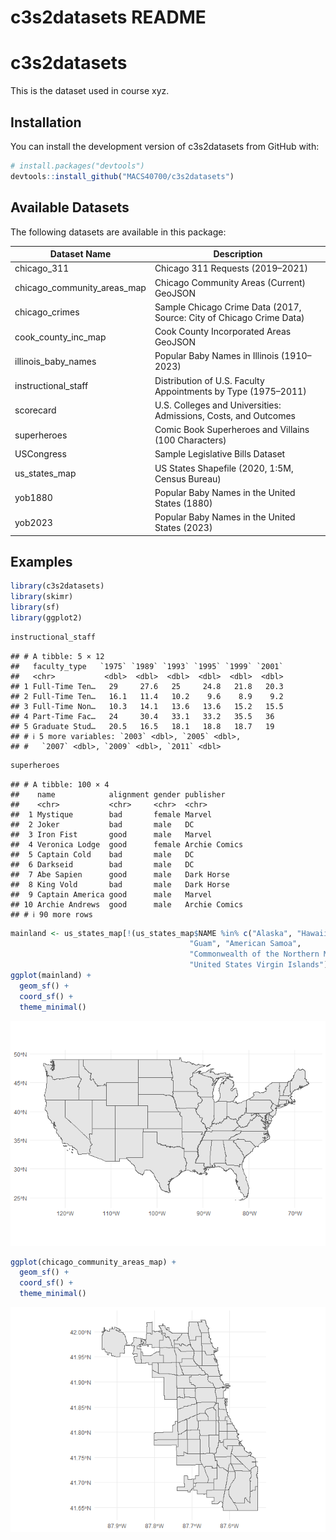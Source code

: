c3s2datasets README
================

# c3s2datasets

This is the dataset used in course xyz.

## Installation

You can install the development version of c3s2datasets from GitHub
with:

``` r
# install.packages("devtools")
devtools::install_github("MACS40700/c3s2datasets")
```

## Available Datasets

The following datasets are available in this package:

| Dataset Name | Description |
|----|----|
| chicago_311 | Chicago 311 Requests (2019–2021) |
| chicago_community_areas_map | Chicago Community Areas (Current) GeoJSON |
| chicago_crimes | Sample Chicago Crime Data (2017, Source: City of Chicago Crime Data) |
| cook_county_inc_map | Cook County Incorporated Areas GeoJSON |
| illinois_baby_names | Popular Baby Names in Illinois (1910–2023) |
| instructional_staff | Distribution of U.S. Faculty Appointments by Type (1975–2011) |
| scorecard | U.S. Colleges and Universities: Admissions, Costs, and Outcomes |
| superheroes | Comic Book Superheroes and Villains (100 Characters) |
| USCongress | Sample Legislative Bills Dataset |
| us_states_map | US States Shapefile (2020, 1:5M, Census Bureau) |
| yob1880 | Popular Baby Names in the United States (1880) |
| yob2023 | Popular Baby Names in the United States (2023) |

## Examples

``` r
library(c3s2datasets)
library(skimr)
library(sf)
library(ggplot2)
```

``` r
instructional_staff
```

    ## # A tibble: 5 × 12
    ##   faculty_type   `1975` `1989` `1993` `1995` `1999` `2001`
    ##   <chr>           <dbl>  <dbl>  <dbl>  <dbl>  <dbl>  <dbl>
    ## 1 Full-Time Ten…   29     27.6   25     24.8   21.8   20.3
    ## 2 Full-Time Ten…   16.1   11.4   10.2    9.6    8.9    9.2
    ## 3 Full-Time Non…   10.3   14.1   13.6   13.6   15.2   15.5
    ## 4 Part-Time Fac…   24     30.4   33.1   33.2   35.5   36  
    ## 5 Graduate Stud…   20.5   16.5   18.1   18.8   18.7   19  
    ## # ℹ 5 more variables: `2003` <dbl>, `2005` <dbl>,
    ## #   `2007` <dbl>, `2009` <dbl>, `2011` <dbl>

``` r
superheroes
```

    ## # A tibble: 100 × 4
    ##    name            alignment gender publisher    
    ##    <chr>           <chr>     <chr>  <chr>        
    ##  1 Mystique        bad       female Marvel       
    ##  2 Joker           bad       male   DC           
    ##  3 Iron Fist       good      male   Marvel       
    ##  4 Veronica Lodge  good      female Archie Comics
    ##  5 Captain Cold    bad       male   DC           
    ##  6 Darkseid        bad       male   DC           
    ##  7 Abe Sapien      good      male   Dark Horse   
    ##  8 King Vold       bad       male   Dark Horse   
    ##  9 Captain America good      male   Marvel       
    ## 10 Archie Andrews  good      male   Archie Comics
    ## # ℹ 90 more rows

``` r
mainland <- us_states_map[!(us_states_map$NAME %in% c("Alaska", "Hawaii", "Puerto Rico",
                                        "Guam", "American Samoa", 
                                        "Commonwealth of the Northern Mariana Islands", 
                                        "United States Virgin Islands")), ]
ggplot(mainland) +
  geom_sf() +
  coord_sf() +
  theme_minimal()
```

![](README_files/figure-gfm/unnamed-chunk-4-1.png)<!-- -->

``` r
ggplot(chicago_community_areas_map) +
  geom_sf() +
  coord_sf() +
  theme_minimal()
```

![](README_files/figure-gfm/unnamed-chunk-5-1.png)<!-- -->
